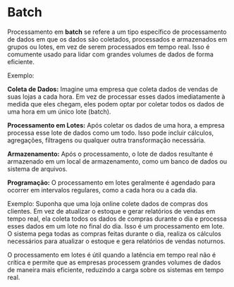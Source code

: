 # Batch

Processamento em **batch** se refere a um tipo específico de processamento de dados em que os dados são coletados, processados e armazenados em grupos ou lotes, em vez de serem processados em tempo real. Isso é comumente usado para lidar com grandes volumes de dados de forma eficiente.

Exemplo:

**Coleta de Dados:** Imagine uma empresa que coleta dados de vendas de suas lojas a cada hora. Em vez de processar esses dados imediatamente à medida que eles chegam, eles podem optar por coletar todos os dados de uma hora em um único lote (batch).

**Processamento em Lotes:** Após coletar os dados de uma hora, a empresa processa esse lote de dados como um todo. Isso pode incluir cálculos, agregações, filtragens ou qualquer outra transformação necessária.

**Armazenamento:** Após o processamento, o lote de dados resultante é armazenado em um local de armazenamento, como um banco de dados ou sistema de arquivos.

**Programação:** O processamento em lotes geralmente é agendado para ocorrer em intervalos regulares, como a cada hora ou a cada dia.

Exemplo:
Suponha que uma loja online colete dados de compras dos clientes. Em vez de atualizar o estoque e gerar relatórios de vendas em tempo real, ela coleta todos os dados de compras durante o dia e processa esses dados em um lote no final do dia. Isso é um processamento em lote. O sistema pega todas as compras feitas durante o dia, realiza os cálculos necessários para atualizar o estoque e gera relatórios de vendas noturnos.

O processamento em lotes é útil quando a latência em tempo real não é crítica e permite que as empresas processem grandes volumes de dados de maneira mais eficiente, reduzindo a carga sobre os sistemas em tempo real.
